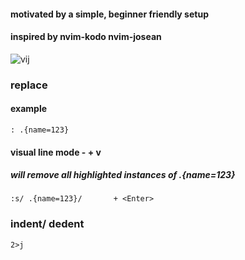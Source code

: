 

#### motivated by a simple, beginner friendly setup

#### inspired by nvim-kodo nvim-josean


![vij](https://github.com/runtimejpp/dotfiles/assets/37848207/674eb664-7003-4bdd-a1a1-990d2d6c1636)



                                
### replace 
                                
#### example
    
    : .{name=123}

#### visual line mode - <Shift> + v
                                
##### will remove all highlighted instances of .{name=123}
                                                                                                
    :s/ .{name=123}/       + <Enter> 
                                        


### indent/ dedent 

     
    2>j
    


